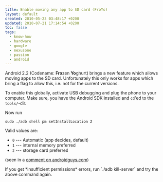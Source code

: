 ```yaml
---
title: Enable moving any app to SD card (FroYo)
layout: default
created: 2010-05-23 03:48:17 +0200
updated: 2010-07-21 17:14:54 +0200
toc: false
tags:
  - know-how
  - hardware
  - google
  - nexusone
  - passion
  - android
---
```

Android 2.2 (Codename: **Fro**zen **Yo**ghurt) brings a new feature which allows moving apps to the SD card.
Unfortunately this only works for apps which bring a flag to allow this, i.e. not for the current versions.

To enable this globally, activate USB debugging and plug the phone to your computer. Make sure,
you have the Android SDK installed and `cd`'ed to the `tools/`-dir.

Now run

    sudo ./adb shell pm setInstallLocation 2

Valid values are:

  * `0` --- Automatic (app decides, default)
  * `1` --- internal memory preferred
  * `2` --- storage card preferred

(seen in a [comment on androidguys.com](http://www.androidguys.com/2010/05/22/storing-apps-sd-froyo/#IDComment76660167))

<p><div class="notetip" markdown="1">
If you get *insufficient permissions* errors, run `./adb kill-server` and try the above command again.
</div></p>
